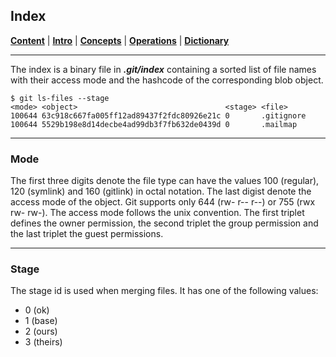 ## Index
[**Content**](../README.md) |
[**Intro**](../01-Introduction) |
[**Concepts**](./) |
[**Operations**](../03-Operations) |
[**Dictionary**](../04-Appendix/dictionary.md)
________________________________________________________________________________

The index is a binary file in ***.git/index*** containing a sorted
list of file names with their access mode and the hashcode of the corresponding
blob object. 

```shell
$ git ls-files --stage
<mode> <object>                                 <stage> <file>
100644 63c918c667fa005ff12ad89437f2fdc80926e21c 0       .gitignore
100644 5529b198e8d14decbe4ad99db3f7fb632de0439d 0       .mailmap
```

-------------------------------------------------------------------------------
### Mode

The first three digits denote the file type can have the values 100 (regular), 
120 (symlink) and 160 (gitlink) in octal notation. The last digist denote the 
access mode of the object. Git supports only 644 (rw- r-- r--) or 755 (rwx rw- rw-).
The access mode follows the unix convention. The first triplet defines the owner
permission, the second triplet the group permission and the last triplet the
guest permissions.

-------------------------------------------------------------------------------
### Stage

The stage id is used when merging files. It has one of the following 
values:

- 0 (ok)
- 1 (base)
- 2 (ours)
- 3 (theirs)
